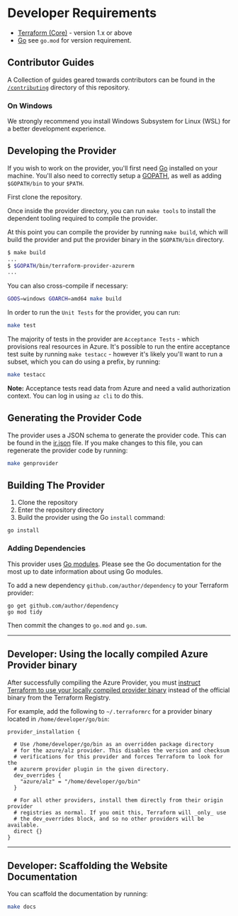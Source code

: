 # Developer Requirements

* [Terraform (Core)](https://www.terraform.io/downloads.html) - version 1.x or above
* [Go](https://golang.org/doc/install) see `go.mod` for version requirement.

## Contributor Guides

A Collection of guides geared towards contributors can be found in the [`/contributing`](https://github.com/Azure/terraform-provider-alz/tree/main/contributing) directory of this repository.

### On Windows

We strongly recommend you install Windows Subsystem for Linux (WSL) for a better development experience.

## Developing the Provider

If you wish to work on the provider, you'll first need [Go](http://www.golang.org) installed on your machine. You'll also need to correctly setup a [GOPATH](http://golang.org/doc/code.html#GOPATH), as well as adding `$GOPATH/bin` to your `$PATH`.

First clone the repository.

Once inside the provider directory, you can run `make tools` to install the dependent tooling required to compile the provider.

At this point you can compile the provider by running `make build`, which will build the provider and put the provider binary in the `$GOPATH/bin` directory.

```sh
$ make build
...
$ $GOPATH/bin/terraform-provider-azurerm
...
```

You can also cross-compile if necessary:

```sh
GOOS=windows GOARCH=amd64 make build
```

In order to run the `Unit Tests` for the provider, you can run:

```sh
make test
```

The majority of tests in the provider are `Acceptance Tests` - which provisions real resources in Azure. It's possible to run the entire acceptance test suite by running `make testacc` - however it's likely you'll want to run a subset, which you can do using a prefix, by running:

```sh
make testacc
```

**Note:** Acceptance tests read data from Azure and need a valid authorization context. You can log in using `az cli` to do this.

## Generating the Provider Code

The provider uses a JSON schema to generate the provider code. This can be found in the [ir.json](/internal/gen/ir.json) file. If you make changes to this file, you can regenerate the provider code by running:

```sh
make genprovider
```

## Building The Provider

1. Clone the repository
1. Enter the repository directory
1. Build the provider using the Go `install` command:

```shell
go install
```

### Adding Dependencies

This provider uses [Go modules](https://github.com/golang/go/wiki/Modules).
Please see the Go documentation for the most up to date information about using Go modules.

To add a new dependency `github.com/author/dependency` to your Terraform provider:

```shell
go get github.com/author/dependency
go mod tidy
```

Then commit the changes to `go.mod` and `go.sum`.

---

## Developer: Using the locally compiled Azure Provider binary

After successfully compiling the Azure Provider, you must [instruct Terraform to use your locally compiled provider binary](https://www.terraform.io/docs/commands/cli-config.html#development-overrides-for-provider-developers) instead of the official binary from the Terraform Registry.

For example, add the following to `~/.terraformrc` for a provider binary located in `/home/developer/go/bin`:

```hcl
provider_installation {

  # Use /home/developer/go/bin as an overridden package directory
  # for the azure/alz provider. This disables the version and checksum
  # verifications for this provider and forces Terraform to look for the
  # azurerm provider plugin in the given directory.
  dev_overrides {
    "azure/alz" = "/home/developer/go/bin"
  }

  # For all other providers, install them directly from their origin provider
  # registries as normal. If you omit this, Terraform will _only_ use
  # the dev_overrides block, and so no other providers will be available.
  direct {}
}
```

---

## Developer: Scaffolding the Website Documentation

You can scaffold the documentation by running:

```sh
make docs
```
